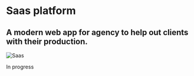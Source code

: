 # Saas platform
## A modern web app for agency to help out clients with their production.
![Saas](https://github.com/baibhavKumar1/Saas-platform/assets/109906215/61ba4bba-d8ed-4a7c-885d-45c56d3042d2)


In progress


